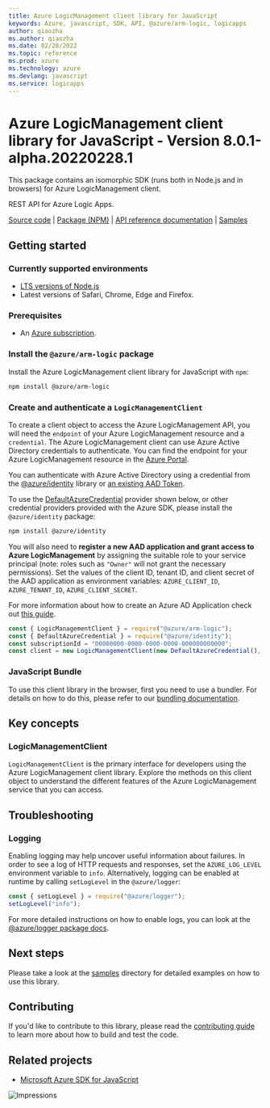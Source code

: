 ```yaml
---
title: Azure LogicManagement client library for JavaScript
keywords: Azure, javascript, SDK, API, @azure/arm-logic, logicapps
author: qiaozha
ms.author: qiaozha
ms.date: 02/28/2022
ms.topic: reference
ms.prod: azure
ms.technology: azure
ms.devlang: javascript
ms.service: logicapps
---
```

# Azure LogicManagement client library for JavaScript - Version 8.0.1-alpha.20220228.1 


This package contains an isomorphic SDK (runs both in Node.js and in browsers) for Azure LogicManagement client.

REST API for Azure Logic Apps.

[Source code](https://github.com/Azure/azure-sdk-for-js/tree/main/sdk/logic/arm-logic) |
[Package (NPM)](https://www.npmjs.com/package/@azure/arm-logic) |
[API reference documentation](https://docs.microsoft.com/javascript/api/@azure/arm-logic) |
[Samples](https://github.com/Azure-Samples/azure-samples-js-management)

## Getting started

### Currently supported environments

- [LTS versions of Node.js](https://nodejs.org/about/releases/)
- Latest versions of Safari, Chrome, Edge and Firefox.

### Prerequisites

- An [Azure subscription][azure_sub].

### Install the `@azure/arm-logic` package

Install the Azure LogicManagement client library for JavaScript with `npm`:

```bash
npm install @azure/arm-logic
```

### Create and authenticate a `LogicManagementClient`

To create a client object to access the Azure LogicManagement API, you will need the `endpoint` of your Azure LogicManagement resource and a `credential`. The Azure LogicManagement client can use Azure Active Directory credentials to authenticate.
You can find the endpoint for your Azure LogicManagement resource in the [Azure Portal][azure_portal].

You can authenticate with Azure Active Directory using a credential from the [@azure/identity][azure_identity] library or [an existing AAD Token](https://github.com/Azure/azure-sdk-for-js/blob/master/sdk/identity/identity/samples/AzureIdentityExamples.md#authenticating-with-a-pre-fetched-access-token).

To use the [DefaultAzureCredential][defaultazurecredential] provider shown below, or other credential providers provided with the Azure SDK, please install the `@azure/identity` package:

```bash
npm install @azure/identity
```

You will also need to **register a new AAD application and grant access to Azure LogicManagement** by assigning the suitable role to your service principal (note: roles such as `"Owner"` will not grant the necessary permissions).
Set the values of the client ID, tenant ID, and client secret of the AAD application as environment variables: `AZURE_CLIENT_ID`, `AZURE_TENANT_ID`, `AZURE_CLIENT_SECRET`.

For more information about how to create an Azure AD Application check out [this guide](https://docs.microsoft.com/azure/active-directory/develop/howto-create-service-principal-portal).

```javascript
const { LogicManagementClient } = require("@azure/arm-logic");
const { DefaultAzureCredential } = require("@azure/identity");
const subscriptionId = "00000000-0000-0000-0000-000000000000";
const client = new LogicManagementClient(new DefaultAzureCredential(), subscriptionId);
```


### JavaScript Bundle
To use this client library in the browser, first you need to use a bundler. For details on how to do this, please refer to our [bundling documentation](https://aka.ms/AzureSDKBundling).

## Key concepts

### LogicManagementClient

`LogicManagementClient` is the primary interface for developers using the Azure LogicManagement client library. Explore the methods on this client object to understand the different features of the Azure LogicManagement service that you can access.

## Troubleshooting

### Logging

Enabling logging may help uncover useful information about failures. In order to see a log of HTTP requests and responses, set the `AZURE_LOG_LEVEL` environment variable to `info`. Alternatively, logging can be enabled at runtime by calling `setLogLevel` in the `@azure/logger`:

```javascript
const { setLogLevel } = require("@azure/logger");
setLogLevel("info");
```

For more detailed instructions on how to enable logs, you can look at the [@azure/logger package docs](https://github.com/Azure/azure-sdk-for-js/tree/main/sdk/core/logger).

## Next steps

Please take a look at the [samples](https://github.com/Azure-Samples/azure-samples-js-management) directory for detailed examples on how to use this library.

## Contributing

If you'd like to contribute to this library, please read the [contributing guide](https://github.com/Azure/azure-sdk-for-js/blob/main/CONTRIBUTING.md) to learn more about how to build and test the code.

## Related projects

- [Microsoft Azure SDK for JavaScript](https://github.com/Azure/azure-sdk-for-js)

![Impressions](https://azure-sdk-impressions.azurewebsites.net/api/impressions/azure-sdk-for-js%2Fsdk%2Flogic%2Farm-logic%2FREADME.png)

[azure_cli]: https://docs.microsoft.com/cli/azure
[azure_sub]: https://azure.microsoft.com/free/
[azure_sub]: https://azure.microsoft.com/free/
[azure_portal]: https://portal.azure.com
[azure_identity]: https://github.com/Azure/azure-sdk-for-js/tree/main/sdk/identity/identity
[defaultazurecredential]: https://github.com/Azure/azure-sdk-for-js/tree/main/sdk/identity/identity#defaultazurecredential

